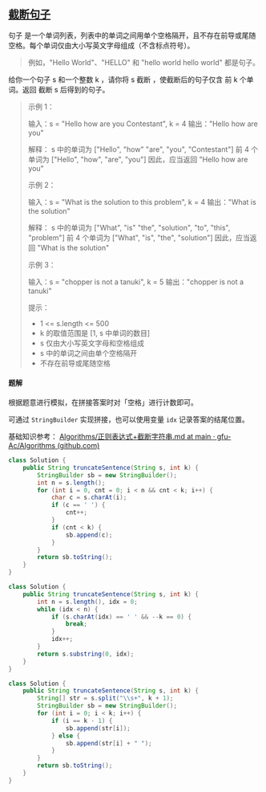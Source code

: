 ## [截断句子](https://leetcode-cn.com/problems/truncate-sentence/)

句子 是一个单词列表，列表中的单词之间用单个空格隔开，且不存在前导或尾随空格。每个单词仅由大小写英文字母组成（不含标点符号）。

> 例如，"Hello World"、"HELLO" 和 "hello world hello world" 都是句子。

给你一个句子 s 和一个整数 k ，请你将 s 截断 ，使截断后的句子仅含 前 k 个单词。返回 截断 s 后得到的句子。

> 示例 1：
>
> 输入：s = "Hello how are you Contestant", k = 4
> 输出："Hello how are you"
>
> 解释：
> 		s 中的单词为 ["Hello", "how" "are", "you", "Contestant"]
> 		前 4 个单词为 ["Hello", "how", "are", "you"]
> 		因此，应当返回 "Hello how are you"
>
> 示例 2：
>
> 输入：s = "What is the solution to this problem", k = 4
> 输出："What is the solution"
>
> 解释：
> 		s 中的单词为 ["What", "is" "the", "solution", "to", "this", "problem"]
> 		前 4 个单词为 ["What", "is", "the", "solution"]
> 		因此，应当返回 "What is the solution"
>
> 示例 3：
>
> 输入：s = "chopper is not a tanuki", k = 5
> 输出："chopper is not a tanuki"
>
>
> 提示：
>
> - 1 <= s.length <= 500
> - k 的取值范围是 [1,  s 中单词的数目]
> - s 仅由大小写英文字母和空格组成
> - s 中的单词之间由单个空格隔开
> - 不存在前导或尾随空格

#### 题解

根据题意进行模拟，在拼接答案时对「空格」进行计数即可。

可通过 `StringBuilder` 实现拼接，也可以使用变量 `idx` 记录答案的结尾位置。

基础知识参考：
[Algorithms/正则表达式+截断字符串.md at main · gfu-Ac/Algorithms (github.com)](https://github.com/gfu-Ac/Algorithms/blob/main/模拟题/正则表达式%2B截断字符串.md)

```java
class Solution {
    public String truncateSentence(String s, int k) {
        StringBuilder sb = new StringBuilder();
        int n = s.length();
        for (int i = 0, cnt = 0; i < n && cnt < k; i++) {
            char c = s.charAt(i);
            if (c == ' ') {
                cnt++;
            }
            if (cnt < k) {
                sb.append(c);
            }
        }
        return sb.toString();
    }
}
```

```java
class Solution {
    public String truncateSentence(String s, int k) {
        int n = s.length(), idx = 0;
        while (idx < n) {
            if (s.charAt(idx) == ' ' && --k == 0) {
                break;
            }
            idx++;
        }
        return s.substring(0, idx);
    }
}
```

```java
class Solution {
    public String truncateSentence(String s, int k) {
        String[] str = s.split("\\s+", k + 1);
        StringBuilder sb = new StringBuilder();
        for (int i = 0; i < k; i++) {
            if (i == k - 1) {
                sb.append(str[i]);
            } else {
                sb.append(str[i] + " ");
            }
        }
        return sb.toString();
    }
}
```

